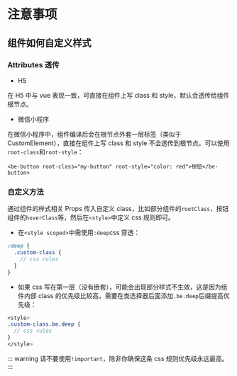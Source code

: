 # 注意事项

## 组件如何自定义样式

### Attributes 透传

- H5

在 H5 中与 vue 表现一致，可直接在组件上写 class 和 style，默认会透传给组件根节点。

- 微信小程序

在微信小程序中，组件编译后会在根节点外套一层标签（类似于 CustomElement），直接在组件上写 class 和 style 不会透传到根节点。可以使用`root-class`和`root-style`：

```vue
<be-button root-class="my-button" root-style="color: red">按钮</be-button>
```

### 自定义方法

通过组件的样式相关 Props 传入自定义 class，比如部分组件的`rootClass`，按钮组件的`hoverClass`等，然后在`<style>`中定义 css 规则即可。

- 在`<style scoped>`中需使用`:deep`css 穿透：

```scss
:deep {
  .custom-class {
    // css rules
  }
}
```

- 如果 css 写在第一层（没有嵌套），可能会出现部分样式不生效，这是因为组件内部 class 的优先级比较高，需要在类选择器后面添加`.be.deep`后缀提高优先级：

```scss
<style>
.custom-class.be.deep {
  // css rules
}
</style>
```

::: warning
请不要使用`!important`，除非你确保这条 css 规则优先级永远最高。
:::
